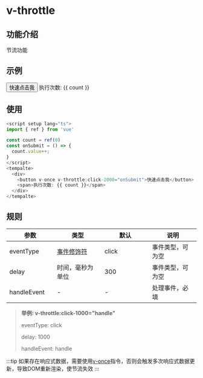 # v-throttle

## 功能介绍

节流功能

## 示例

<script setup lang="ts">
import { ref } from 'vue'

const count = ref(0)
const onSubmit = () => {
  count.value++;
}
</script>

<div :style="{
  display: 'flex',
  justifyContent: 'left',
  alignItems: 'center',
  gap: '10px'
}">
<button :style="{
      border: '1px solid #ccc',
      padding: '10px',
      borderRadius: '5px'
      }"
      v-once v-throttle:click-2000="onSubmit">快速点击我</button>
  <span>执行次数: {{ count }}</span>
</div>

## 使用

```typescript {11}
<script setup lang="ts">
import { ref } from 'vue'

const count = ref(0)
const onSubmit = () => {
  count.value++;
}
</script>
<tempalte>
  <div>
    <button v-once v-throttle:click-2000="onSubmit">快速点击我</button>
    <span>执行次数: {{ count }}</span>
  </div>
</tempalte>
```

## 规则

| 参数        | 类型                                                                                    | 默认  | 说明             |
| ----------- | --------------------------------------------------------------------------------------- | ----- | ---------------- |
| eventType   | [事件修饰符](https://cn.vuejs.org/guide/essentials/event-handling.html#event-modifiers) | click | 事件类型，可为空 |
| delay       | 时间，毫秒为单位                                                                        | 300   | 事件类型，可为空 |
| handleEvent | -                                                                                       | -     | 处理事件，必填   |

> **举例: v-throttle:click-1000="handle"**
>
> eventType: click
>
> delay: 1000
>
> handleEvent: handle

<style scoped>
  table {
    display: table;
    width: 100%;
    border-collapse: collapse;
  }
  td {
    width: 25%;

  }
  th {
    width: 25%;
  }
</style>

:::tip
如果存在响应式数据，需要使用[v-once](https://cn.vuejs.org/api/built-in-directives.html#v-once)指令，否则会触发多次响应式数据更新，导致DOM重新渲染，使节流失效
:::
